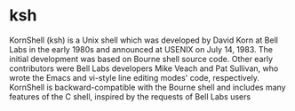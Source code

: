 # ksh


KornShell (ksh) is a Unix shell which was developed by David Korn at
Bell Labs in the early 1980s and announced at USENIX on July 14, 1983.
The initial development was based on Bourne shell source code. Other
early contributors were Bell Labs developers Mike Veach and Pat
Sullivan, who wrote the Emacs and vi-style line editing modes' code,
respectively. KornShell is backward-compatible with the Bourne shell and
includes many features of the C shell, inspired by the requests of Bell
Labs users